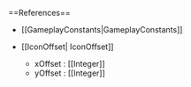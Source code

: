 ==References==
 * [[GameplayConstants|GameplayConstants]]

 * [[IconOffset| IconOffset]]
   * xOffset : [[Integer]]
   * yOffset : [[Integer]]

